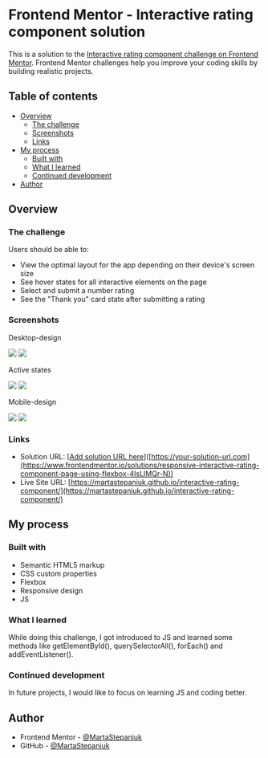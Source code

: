 # Frontend Mentor - Interactive rating component solution

This is a solution to the [Interactive rating component challenge on Frontend Mentor](https://www.frontendmentor.io/challenges/interactive-rating-component-koxpeBUmI). Frontend Mentor challenges help you improve your coding skills by building realistic projects. 

## Table of contents

- [Overview](#overview)
  - [The challenge](#the-challenge)
  - [Screenshots](#screenshots)
  - [Links](#links)
- [My process](#my-process)
  - [Built with](#built-with)
  - [What I learned](#what-i-learned)
  - [Continued development](#continued-development)
- [Author](#author)

## Overview

### The challenge

Users should be able to:

- View the optimal layout for the app depending on their device's screen size
- See hover states for all interactive elements on the page
- Select and submit a number rating
- See the "Thank you" card state after submitting a rating

### Screenshots

Desktop-design

![](screenshots/Desktop-version.jpg)
![](screenshots/Desktop-thank-you-state.jpg)

Active states

![](screenshots/Active-state-1.jpg)
![](screenshots/Active-state-2.jpg)

Mobile-design

![](screenshots/Mobile-version.jpg)
![](screenshots/Mobile-thank-you-state.jpg)

### Links

- Solution URL: [[Add solution URL here](https://www.frontendmentor.io/solutions/responsive-interactive-rating-component-page-using-flexbox-4IsLIMQr-N)]([https://your-solution-url.com](https://www.frontendmentor.io/solutions/responsive-interactive-rating-component-page-using-flexbox-4IsLIMQr-N))
- Live Site URL: [https://martastepaniuk.github.io/interactive-rating-component/](https://martastepaniuk.github.io/interactive-rating-component/)

## My process

### Built with

- Semantic HTML5 markup
- CSS custom properties
- Flexbox
- Responsive design
- JS

### What I learned

While doing this challenge, I got introduced to JS and learned some methods like getElementById(), querySelectorAll(), forEach() and addEventListener().

### Continued development

In future projects, I would like to focus on learning JS and coding better.

## Author

- Frontend Mentor - [@MartaStepaniuk](https://www.frontendmentor.io/profile/MartaStepaniuk)
- GitHub - [@MartaStepaniuk](https://github.com/MartaStepaniuk)
